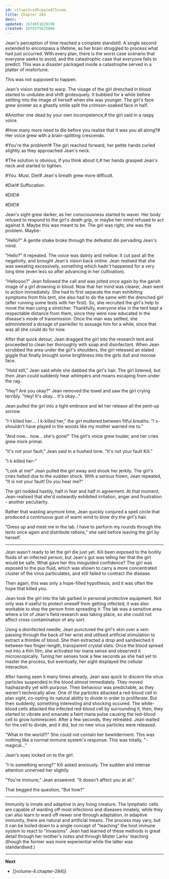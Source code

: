 ```yaml
---
id: cslspz2cvd5cpaiwdl5svma
title: Chapter 283
desc: ''
updated: 1674651629196
created: 1674375625866
---
```


Jean's perception of time reached a complete standstill. A single second extended to encompass a lifetime, as her brain struggled to process what had just occurred. With every plan, there is the worst case scenario that everyone seeks to avoid, and the catastrophic case that everyone fails to predict. This was a disaster packaged inside a catastrophe served in a platter of misfortune.

This was not supposed to happen.

Jean's vision started to warp. The visage of the girl drenched in blood started to undulate and shift grotesquely. It bubbled for a while before settling into the image of herself when she was younger. The girl's face grew sinister as a ghastly smile split the crimson-soaked face in half.

#Another one dead by your own incompetence,# the girl said in a raspy voice.

#How many more need to die before you realise that it was you all along?# Her voice grew with a brain-splitting crescendo.

#You're the problem!# The girl reached forward, her petite hands curled slightly as they approached Jean's neck.

#The solution is obvious, if you think about it,# her hands grasped Jean's neck and started to tighten.

#You. Must. Die!# Jean's breath grew more difficult.

#Die!# Suffocation.

#DIE!#

#DIE!#

Jean's sight grew darker, as her consciousness started to waver. Her body refused to respond to the girl's death grip, or maybe her mind refused to act against it. Maybe this was meant to be. The girl was right; she was the problem. Maybe-

"Hello?" A gentle shake broke through the defeatist din pervading Jean's mind.

"Hello?" It repeated. The voice was dainty and mellow. It cut past all the negativity, and brought Jean's vision back online. Jean realised that she was sweating excessively, something which hadn't happened for a very long time (even less so after advancing in her cultivation).

"Helloooo?" Jean followed the call and was jolted once again by the garish image of a girl drowning in blood. Now that her mind was clearer, Jean went to action immediately. She had to first separate the man exhibiting symptoms from this tent, she also had to do the same with the drenched girl (after running some tests with her first). So, she recruited the girl's help to move the man using a stretcher. Thankfully, everyone else in the tent kept a respectable distance from them, since they were now educated in the disease's mode of transmission. Once the man was settled, she administered a dosage of painkiller to assuage him for a while, since that was all she could do for now.

After that quick detour, Jean dragged the girl into the research tent and proceeded to clean her thoroughly with soap and disinfectant. When Jean scrubbed the area under the girl's shoulders, the girl released an elated giggle that finally brought some brightness into the girls dull and morose face.

"Hold still," Jean said while she dabbed the girl's hair. The girl listened, but then Jean could suddenly hear whimpers and moans escaping from under the rag.

"Hey? Are you okay?" Jean removed the towel and saw the girl crying terribly. "Hey! It's okay... It's okay..."

Jean pulled the girl into a tight embrace and let her release all the pent-up sorrow.

"I-I killed her.... I k-killed her," the girl muttered between fitful breaths. "I s-shouldn't have played in the woods like my mother warned me to."

"And now... now... she's gone!" The girl's voice grew louder, and her cries grew more primal.

"It's not your fault," Jean said in a hushed tone. "It's not your fault Kili."

"I k-killed her-"

"Look at me!" Jean pulled the girl away and shook her jerkily. The girl's cries halted due to the sudden shock. With a serious frown, Jean repeated, "It is not your fault! Do you hear me?"

The girl nodded hastily, half in fear and half in agreement. At that moment, Jean realised that she'd outwardly exhibited irritation, anger and frustration - another peculiarity.

Rather that wasting anymore time, Jean quickly conjured a spell circle that produced a continuous gust of warm wind to blow dry the girl's hair.

"Dress up and meet me in the lab. I have to perform my rounds through the tents once again and distribute rations," she said before leaving the girl by herself.

____

Jean wasn't ready to let the girl die just yet. Kili been exposed to the bodily fluids of an infected person, but Jean's gut was telling her that the girl would be safe. What gave her this misguided confidence? The girl was exposed to the pus fluid, which was shown to carry a more concentrated cluster of the virus particulates, and still failed to contract the disease.

Then again, this was only a hope-filled hypothesis, and it was often the hope that killed you.

Jean took the girl into the lab garbed in personal protective equipment. Not only was it useful to protect oneself from getting infected, it was also workable to stop the person from spreading it. The lab was a sensitive area where a lot of Jean's field research was taking place, so she could not affect cross contamination of any sort.

Using a disinfected needle, Jean punctured the girl's skin over a vein passing through the back of her wrist and utilised artificial stimulation to extract a thimble of blood. She then extracted a drop and sandwiched it between two finger-length, transparent crystal slats. Once the blood spread out into a thin film, she activated her mana sense and observed it microscopically. Tuning her senses took a few seconds as she had yet to master the process, but eventually, her sight displayed the cellular interaction.

After having seen it many times already, Jean was quick to discern the virus particles suspended in the blood almost immediately. They moved haphazardly yet with purpose. Their behaviour was predictable, as they weren't technically alive. One of the particles attacked a red-blood cell in plan sight, co-opting its natural ability to divide in order to proliferate. But then suddenly, something interesting and shocking occured. The white-blood cells attacked the infected red-blood cell by surrounding it, then, they started to vibrate and emanate a faint mana pulse causing the red-blood cell to grow luminescent. After a few seconds, they retreated. Jean waited for the cell to divide, and it did, but no new virus particles were released.

"What in the world?!" She could not contain her bewilderment. This was nothing like a normal immune system's response. This was totally, "-magical..."

Jean's eyes locked on to the girl.

"I-Is something wrong?" Kili asked anxiously. The sudden and intense attention unnerved her slightly.

"You're immune," Jean answered. "It doesn't affect you at all."

That begged the question, "But how?"

____

Immunity is innate and adaptive in any living creature. The lymphatic cells are capable of warding off most infections and diseases innately, while they can also learn to ward off newer one through adaptation. In adaptive immunity, there are natural and artificial means. The process may vary, but it can be boiled down to a single concept of "teaching" the host immune system to react to "invasions". Jean had learned of these methods in great detail through her mother's notes and through Mister Larks' teaching (though the former was more experiential while the latter was standardised.)

____

**Next**
* [[volume-4.chapter-284]]